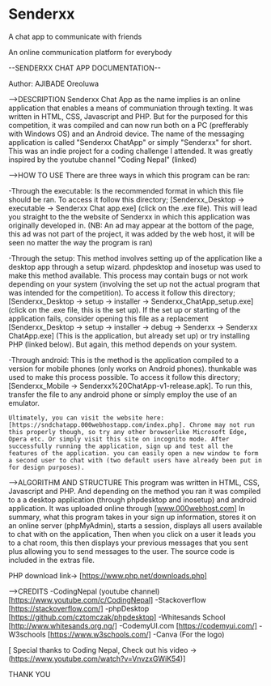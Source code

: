 # Senderxx

 A chat app to  communicate with friends

 An online communication platform for everybody

 --SENDERXX CHAT APP DOCUMENTATION--

Author:	 AJIBADE Oreoluwa

-->DESCRIPTION
	Senderxx Chat App as the name implies is an online application that enables a means of communiation through texting. 
It was written in HTML, CSS, Javascript and PHP. But for the purposed for this competition, it was compiled and can now run both 
on a PC (prefferably with Windows OS) and an Android device. The name of the messaging application is called "Senderxx ChatApp" or 
simply "Senderxx" for short. This was an indie project for a coding challenge I attended. It was greatly inspired by the youtube channel
"Coding Nepal" (linked)

-->HOW TO USE
	There are three ways in which this program can be ran:

  -Through the executable: Is the recommended format in which this file should be ran. To access it follow this directory;
    [Senderxx_Desktop -> executable -> Senderxx Chat app.exe] (click on the .exe file). This will lead you straight to the 
    the website of Senderxx in which this application was originally developed in. (NB: An ad may appear at the bottom of the page, 
    this ad was not part of the project, it was added by the web host, it will be seen no matter the way the program is ran)

  -Through the setup: This method involves setting up of the application like a desktop app through a setup wizard. phpdesktop
    and inosetup was used to make this method available. This process may contain bugs or not work depending on your system (involving the set up not the actual
    program that was intended for the competition). To access it follow this directory; [Senderxx_Desktop -> setup -> installer -> Senderxx_ChatApp_setup.exe]
    (click on the .exe file, this is the set up). If the set up or starting of the application fails, consider opening this file as a replacement
    [Senderxx_Desktop -> setup -> installer -> debug -> Senderxx -> Senderxx ChatApp.exe] (This is the application, but already set up) or try installing PHP (linked below). 
    But again, this method depends on your system.

  -Through android: This is the method is the application compiled to a version for mobile phones (only works on Android phones).
    thunkable was used to make this process possible. To access it follow this directory; [Senderxx_Mobile -> Senderxx%20ChatApp-v1-release.apk].
    To run this, transfer the file to any android phone or simply employ the use of an emulator.

	Ultimately, you can visit the website here: [https://sndchatapp.000webhostapp.com/index.php]. Chrome may not run this properly though, so try any other browserlike Microsoft Edge, Opera etc. Or simply visit this site on incognito mode. After successfully running the application, sign up and test all the features of the application. you can easily open a new window to form a second user to chat with (two default users have already been put in for design purposes).

-->ALGORITHM AND STRUCTURE
	This program was written in HTML, CSS, Javascript and PHP. And depending on the method you ran it was compiled to a 
a desktop application (through phpdesktop and inosetup) and android application. It was uploaded online through [www.000webhost.com]
In summary, what this program takes in your sign up information, stores it on an online server (phpMyAdmin), starts a session, displays all
users available to chat with on the application, Then when you click on a user it leads you to a chat room, this then displays your previous
messages that you sent plus allowing you to send messages to the user. The source code is included in the extras file.

PHP  download link-> [https://www.php.net/downloads.php]

-->CREDITS
	-CodingNepal (youtube channel) [https://www.youtube.com/c/CodingNepal]
	-Stackoverflow [https://stackoverflow.com/]
	-phpDesktop [https://github.com/cztomczak/phpdesktop]
	-Whitesands School [http://www.whitesands.org.ng/]
	-CodemyUI.com [https://codemyui.com/]
	-W3schools [https://www.w3schools.com/]
  -Canva (For the logo)
  
  [ Special thanks to Coding Nepal, Check out his video ->(https://www.youtube.com/watch?v=VnvzxGWiK54)] 

THANK YOU
